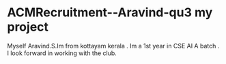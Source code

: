 # ACMRecruitment--Aravind-qu3 my project 
Myself Aravind.S.Im from kottayam kerala . 
Im a 1st year in CSE AI A batch .
I look forward in working with the club.
